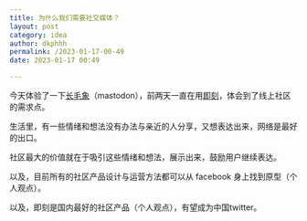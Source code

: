 ```yaml
---
title: 为什么我们需要社交媒体？
layout: post
category: idea
author: dkphhh
permalink: /2023-01-17-00-49
date: 2023-01-17 00:49

---
```


 今天体验了一下[长毛象](https://mastodon.social/)（mastodon），前两天一直在用[即刻](https://okjike.com/)，体会到了线上社区的需求点。
 
 生活里，有一些情绪和想法没有办法与亲近的人分享，又想表达出来，网络是最好的出口。
 
 社区最大的价值就在于吸引这些情绪和想法，展示出来，鼓励用户继续表达。
 
 以及，目前所有的社区产品设计与运营方法都可以从 facebook 身上找到原型（个人观点）。
 
 以及，即刻是国内最好的社区产品（个人观点），有望成为中国twitter。
 
